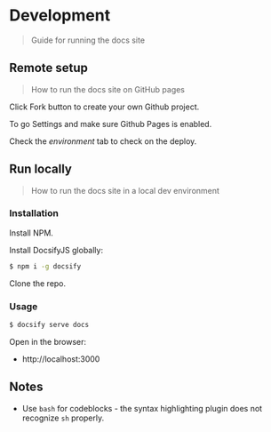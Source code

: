 # Development
> Guide for running the docs site


## Remote setup
> How to run the docs site on GitHub pages

Click Fork button to create your own Github project.

To go Settings and make sure Github Pages is enabled.

Check the _environment_ tab to check on the deploy.


## Run locally
> How to run the docs site in a local dev environment


### Installation

Install NPM.

Install DocsifyJS globally:

```sh
$ npm i -g docsify
```

Clone the repo.


### Usage

```sh
$ docsify serve docs
```

Open in the browser:

- http://localhost:3000


## Notes

- Use `bash` for codeblocks - the syntax highlighting plugin does not recognize `sh` properly.
